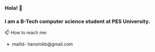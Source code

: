 ### Hola! 👋

<!---

- 🔭 I’m currently working on a full stack project using Spring Boot

- 👯 I’m looking to collaborate on ...
- 🤔 I’m looking for help with ...
- 💬 Ask me about ...
--->
### I am a B-Tech computer science student at PES University.


 📫 How to reach me:<br/>
 <ul>
  <li>
                mailid- hansinikb@gmail.com
  </li>
 </ul>



